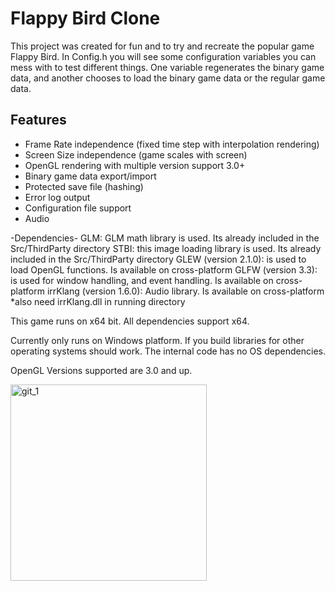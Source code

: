 # Flappy Bird Clone

This project was created for fun and to try and recreate the popular game Flappy Bird. 
In Config.h you will see some configuration variables you can mess with to test different things. One variable regenerates the binary game data, and another chooses to load the binary game data or the regular game data.

## Features
- Frame Rate independence (fixed time step with interpolation rendering)
- Screen Size independence (game scales with screen)
- OpenGL rendering with multiple version support 3.0+
- Binary game data export/import
- Protected save file (hashing)
- Error log output
- Configuration file support
- Audio

-Dependencies-
GLM: GLM math library is used. Its already included in the Src/ThirdParty directory
STBI: this image loading library is used. Its already included in the Src/ThirdParty directory
GLEW (version 2.1.0): is used to load OpenGL functions. Is available on cross-platform
GLFW (version 3.3): is used for window handling, and event handling. Is available on cross-platform
irrKlang (version 1.6.0): Audio library. Is available on cross-platform
*also need irrKlang.dll in running directory

This game runs on x64 bit. All dependencies support x64.

Currently only runs on Windows platform. If you build libraries for other operating systems should work. The internal code has no OS dependencies.

OpenGL Versions supported are 3.0 and up. 


<img width="314" alt="git_1" src="https://user-images.githubusercontent.com/33635742/203861828-ff6b0892-b55a-4c2a-9f4f-f14ea26f4154.png">
